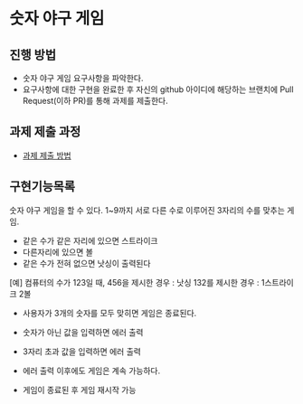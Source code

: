 # 숫자 야구 게임
## 진행 방법
* 숫자 야구 게임 요구사항을 파악한다.
* 요구사항에 대한 구현을 완료한 후 자신의 github 아이디에 해당하는 브랜치에 Pull Request(이하 PR)를 통해 과제를 제출한다.

## 과제 제출 과정
* [과제 제출 방법](https://github.com/next-step/nextstep-docs/tree/master/precourse)

## 구현기능목록
숫자 야구 게임을 할 수 있다.
1~9까지 서로 다른 수로 이루어진 3자리의 수를 맞추는 게임.

* 같은 수가 같은 자리에 있으면 스트라이크
* 다른자리에 있으면 볼
* 같은 수가 전혀 없으면 낫싱이 출력된다

[예] 컴퓨터의 수가 123일 때, 456을 제시한 경우 : 낫싱
132를 제시한 경우 : 1스트라이크 2볼

* 사용자가 3개의 숫자를 모두 맞히면 게임은 종료된다.

* 숫자가 아닌 값을 입력하면 에러 출력
* 3자리 초과 값을 입력하면 에러 출력
* 에러 출력 이후에도 게임은 계속 가능하다.
* 게임이 종료된 후 게임 재시작 가능

